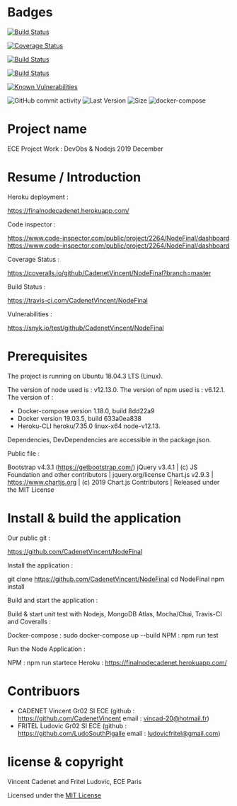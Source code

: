 # Badges #

[![Build Status](https://travis-ci.com/CadenetVincent/NodeFinal.svg?branch=master)](https://travis-ci.com/CadenetVincent/NodeFinal)

[![Coverage Status](https://coveralls.io/repos/github/CadenetVincent/NodeFinal/badge.svg?branch=master)](https://coveralls.io/github/CadenetVincent/NodeFinal?branch=master)

[![Build Status](https://www.code-inspector.com/project/2264/status/svg)](https://www.code-inspector.com/public/project/2264/NodeFinal/dashboard)

[![Build Status](https://www.code-inspector.com/project/2264/score/svg)](https://www.code-inspector.com/public/project/2264/NodeFinal/dashboard)

<a href="https://snyk.io/test/github/CadenetVincent/NodeFinal?targetFile=package.json"><img src="https://snyk.io/test/github/CadenetVincent/NodeFinal/badge.svg?targetFile=package.json" alt="Known Vulnerabilities" data-canonical-src="https://snyk.io/test/github/CadenetVincent/NodeFinal?targetFile=package.json" style="max-width:100%;"></a>

<img alt="GitHub commit activity" src="https://img.shields.io/github/commit-activity/y/CadenetVincent/NodeFinal">
<img alt="Last Version" src="https://img.shields.io/github/package-json/v/CadenetVincent/NodeFinal">
<img alt="Size" src="https://img.shields.io/github/languages/code-size/CadenetVincent/NodeFinal">
<img alt="docker-compose" src="https://img.shields.io/badge/docker--compose-mongo%20atlas%20%2B%20node-blueviolet">

# Project name #

ECE Project Work : DevObs & Nodejs 2019 December

# Resume / Introduction #

Heroku deployment : 

https://finalnodecadenet.herokuapp.com/

Code inspector : 

https://www.code-inspector.com/public/project/2264/NodeFinal/dashboard
https://www.code-inspector.com/public/project/2264/NodeFinal/dashboard

Coverage Status :

https://coveralls.io/github/CadenetVincent/NodeFinal?branch=master

Build Status :

https://travis-ci.com/CadenetVincent/NodeFinal

Vulnerabilities :

https://snyk.io/test/github/CadenetVincent/NodeFinal

# Prerequisites #

The project is running on Ubuntu 18.04.3 LTS (Linux).

The version of node used is : v12.13.0.
The version of npm used is : v6.12.1.
The version of :
- Docker-compose version 1.18.0, build 8dd22a9
- Docker version 19.03.5, build 633a0ea838
- Heroku-CLI heroku/7.35.0 linux-x64 node-v12.13.

Dependencies, DevDependencies are accessible in the package.json.

Public file :

Bootstrap v4.3.1 (https://getbootstrap.com/)
jQuery v3.4.1 | (c) JS Foundation and other contributors | jquery.org/license 
Chart.js v2.9.3 | https://www.chartjs.org | (c) 2019 Chart.js Contributors | Released under the MIT License

# Install & build the application #

Our public git :

https://github.com/CadenetVincent/NodeFinal

Install the application :

git clone https://github.com/CadenetVincent/NodeFinal
cd NodeFinal
npm install

Build and start the application : 

Build & start unit test with Nodejs, MongoDB Atlas, Mocha/Chai, Travis-CI and Coveralls : 

Docker-compose : sudo docker-compose up --build
NPM : npm run test

Run the Node Application : 

NPM : npm run startece
Heroku : https://finalnodecadenet.herokuapp.com/

# Contribuors #

- CADENET Vincent Gr02 SI ECE (github : https://github.com/CadenetVincent email : vincad-20@hotmail.fr)
- FRITEL Ludovic Gr02 SI ECE (github : https://github.com/LudoSouthPigalle email : ludovicfritel@gmail.com)

# license & copyright #

Vincent Cadenet and Fritel Ludovic, ECE Paris

Licensed under the [MIT License](LICENSE)





